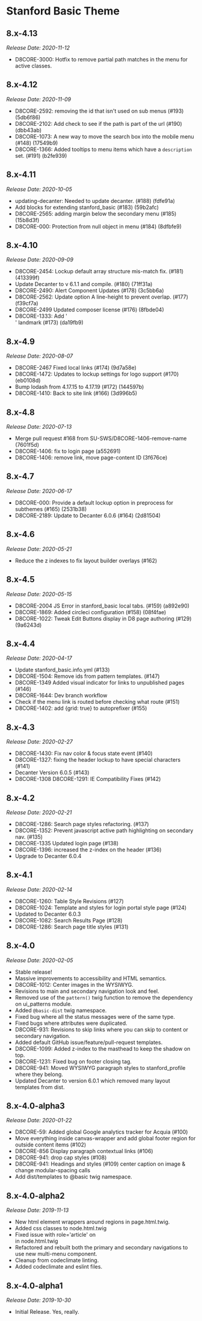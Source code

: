 # Stanford Basic Theme

8.x-4.13
--------------------------------------------------------------------------------
_Release Date: 2020-11-12_

- D8CORE-3000: Hotfix to remove partial path matches in the menu for active classes.

8.x-4.12
--------------------------------------------------------------------------------
_Release Date: 2020-11-09_

- D8CORE-2592: removing the id that isn't used on sub menus (#193) (5db6f86)
- D8CORE-2102: Add check to see if the path is part of the url (#190) (dbb43ab)
- D8CORE-1073: A new way to move the search box into the mobile menu (#148) (17549b9)
- D8CORE-1366: Added tooltips to menu items which have a `description` set. (#191) (b2fe939)

8.x-4.11
--------------------------------------------------------------------------------
_Release Date: 2020-10-05_

- updating-decanter: Needed to update decanter. (#188) (fdfe91a)
- Add blocks for extending stanford_basic (#183) (59b2afc)
- D8CORE-2565: adding margin below the secondary menu (#185) (15b8d3f)
- D8CORE-000: Protection from null object in menu (#184) (8dfbfe9)

8.x-4.10
--------------------------------------------------------------------------------
_Release Date: 2020-09-09_

- D8CORE-2454: Lockup default array structure mis-match fix. (#181) (413399f)
- Update Decanter to v 6.1.1 and compile. (#180) (71ff31a)
- D8CORE-2490: Alert Component Updates (#178) (3c5bb6a)
- D8CORE-2562: Update option A line-height to prevent overlap. (#177) (f39cf7a)
- D8CORE-2499 Updated composer license (#176) (8fbde04)
- D8CORE-1333: Add '<main>' landmark (#173) (da19fb9)

8.x-4.9
--------------------------------------------------------------------------------
_Release Date: 2020-08-07_

- D8CORE-2467 Fixed local links (#174) (9d7a58e)
- D8CORE-1472: Updates to lockup settings for logo support (#170) (eb0108d)
- Bump lodash from 4.17.15 to 4.17.19 (#172) (144597b)
- D8CORE-1410: Back to site link (#166) (3d996b5)

8.x-4.8
--------------------------------------------------------------------------------
_Release Date: 2020-07-13_

- Merge pull request #168 from SU-SWS/D8CORE-1406-remove-name (7601f5d)
- D8CORE-1406: fix to login page (a552691)
- D8CORE-1406: remove link, move page-content ID (3f676ce)

8.x-4.7
--------------------------------------------------------------------------------
_Release Date: 2020-06-17_

- D8CORE-000: Provide a default lockup option in preprocess for subthemes (#165) (2531b38)
- D8CORE-2189: Update to Decanter 6.0.6 (#164) (2d81504)

8.x-4.6
--------------------------------------------------------------------------------
_Release Date: 2020-05-21_

- Reduce the z indexes to fix layout builder overlays (#162)

8.x-4.5
--------------------------------------------------------------------------------
_Release Date: 2020-05-15_

- D8CORE-2004 JS Error in stanford_basic local tabs. (#159) (a892e90)
- D8CORE-1869: Added circleci configuration (#158) (08f4fae)
- D8CORE-1022: Tweak Edit Buttons display in D8 page authoring (#129) (9a6243d)

8.x-4.4
--------------------------------------------------------------------------------
_Release Date: 2020-04-17_

- Update stanford_basic.info.yml (#133)
- D8CORE-1504: Remove ids from pattern templates. (#147)
- D8CORE-1349 Added visual indicator for links to unpublished pages (#146)
- D8CORE-1644: Dev branch workflow
- Check if the menu link is routed before checking what route (#151)
- D8CORE-1402: add {grid: true} to autoprefixer (#155)

8.x-4.3
--------------------------------------------------------------------------------
_Release Date: 2020-02-27_

- D8CORE-1430: Fix nav color & focus state event (#140)
- D8CORE-1327: fixing the header lockup to have special characters (#141)
- Decanter Version 6.0.5 (#143)
- D8CORE-1308 D8CORE-1291: IE Compatibility Fixes (#142)

8.x-4.2
--------------------------------------------------------------------------------
_Release Date: 2020-02-21_

- D8CORE-1286: Search page styles refactoring. (#137)
- D8CORE-1352: Prevent javascript active path highlighting on secondary nav. (#135)
- D8CORE-1335 Updated login page (#138)
- D8CORE-1396: increased the z-index on the header (#136)
- Upgrade to Decanter 6.0.4

8.x-4.1
--------------------------------------------------------------------------------
_Release Date: 2020-02-14_

- D8CORE-1260: Table Style Revisions (#127)
- D8CORE-1024: Template and styles for login portal style page (#124)
- Updated to Decanter 6.0.3
- D8CORE-1082: Search Results Page (#128)
- D8CORE-1286: Search page title styles (#131)

8.x-4.0
--------------------------------------------------------------------------------
_Release Date: 2020-02-05_
- Stable release!
- Massive improvements to accessibility and HTML semantics.
- D8CORE-1012: Center images in the WYSIWYG.
- Revisions to main and secondary navigation look and feel.
- Removed use of the `pattern()` twig function to remove the dependency on ui_patterns module.
- Added `@basic-dist` twig namespace.
- Fixed bug where all the status messages were of the same type.
- Fixed bugs where attributes were duplicated.
- D8CORE-931: Revisions to skip links where you can skip to content or secondary navigation.
- Added default GitHub issue/feature/pull-request templates.
- D8CORE-1099: Added z-index to the masthead to keep the shadow on top.
- D8CORE-1231: Fixed bug on footer closing tag.
- D8CORE-941: Moved WYSIWYG paragraph styles to stanford_profile where they belong.
- Updated Decanter to version 6.0.1 which removed many layout templates from dist.

8.x-4.0-alpha3
--------------------------------------------------------------------------------
_Release Date: 2020-01-22_

- D8CORE-59: Added global Google analytics tracker for Acquia (#100)
- Move everything inside canvas-wrapper and add global footer region for outside content items (#102)
- D8CORE-856 Display paragraph contextual links (#106)
- D8CORE-941: drop cap styles (#108)
- D8CORE-941: Headings and styles (#109) center caption on image & change modular-spacing calls
- Add dist/templates to @basic twig namespace.

8.x-4.0-alpha2
--------------------------------------------------------------------------------
_Release Date: 2019-11-13_

- New html element wrappers around regions in page.html.twig.
- Added css classes to node.html.twig
- Fixed issue with role='article' on <article> in node.html.twig
- Refactored and rebuilt both the primary and secondary navigations to use new multi-menu component.
- Cleanup from codeclimate linting.
- Added codeclimate and eslint files.

8.x-4.0-alpha1
--------------------------------------------------------------------------------
_Release Date: 2019-10-30_

- Initial Release. Yes, really.
